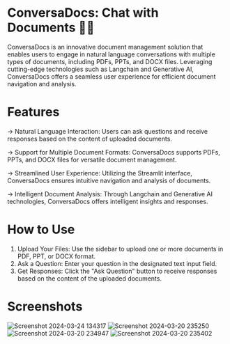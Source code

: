 # ConversaDocs: Chat with Documents 📝💬
ConversaDocs is an innovative document management solution that enables users to engage in natural language conversations with multiple types of documents, including PDFs, PPTs, and DOCX files. Leveraging cutting-edge technologies such as Langchain and Generative AI, ConversaDocs offers a seamless user experience for efficient document navigation and analysis.

# Features
-> Natural Language Interaction: Users can ask questions and receive responses based on the content of uploaded documents.

-> Support for Multiple Document Formats: ConversaDocs supports PDFs, PPTs, and DOCX files for versatile document management.

-> Streamlined User Experience: Utilizing the Streamlit interface, ConversaDocs ensures intuitive navigation and analysis of documents.

-> Intelligent Document Analysis: Through Langchain and Generative AI technologies, ConversaDocs offers intelligent insights and responses.

# How to Use
1) Upload Your Files: Use the sidebar to upload one or more documents in PDF, PPT, or DOCX format.
2) Ask a Question: Enter your question in the designated text input field.
3) Get Responses: Click the "Ask Question" button to receive responses based on the content of the uploaded documents.

# Screenshots
![Screenshot 2024-03-24 134317](https://github.com/KChandana29/CONVERSADOCS-PROJECT/assets/109425291/8d777f15-913b-4afa-9c4a-8c0cf566b5c1)
![Screenshot 2024-03-20 235250](https://github.com/KChandana29/CONVERSADOCS-PROJECT/assets/109425291/fa2967cb-53bd-4556-ae8e-5ccd8c5d236d)
![Screenshot 2024-03-20 234947](https://github.com/KChandana29/CONVERSADOCS-PROJECT/assets/109425291/df3e66f1-ac62-4560-b6c8-6221df853d6c)
![Screenshot 2024-03-20 235402](https://github.com/KChandana29/CONVERSADOCS-PROJECT/assets/109425291/0c8cfa48-edb1-4e6b-a987-987165a8007c)






